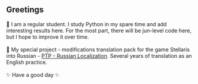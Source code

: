 ## Greetings

<!--
**pacas/pacas** is a ✨ _special_ ✨ repository because its `README.md` (this file) appears on your GitHub profile.

Here are some ideas to get you started:

- 🔭 I’m currently working on ...
- 🌱 I’m currently learning ...
- 👯 I’m looking to collaborate on ...
- 🤔 I’m looking for help with ...
- 💬 Ask me about ...
- 📫 How to reach me: ...
- 😄 Pronouns: ...
- ⚡ Fun fact: ...
-->

💬 I am a regular student. I study Python in my spare time and add interesting results here.
For the most part, there will be jun-level code here, but I hope to improve it over time.
<br><br>
🚀 My special project - modifications translation pack for the game Stellaris into Russian - [PTP - Russian Localization](https://steamcommunity.com/sharedfiles/filedetails/?id=1375388095). Several years of translation as an English practice.
<br><br>
✨ Have a good day ✨
